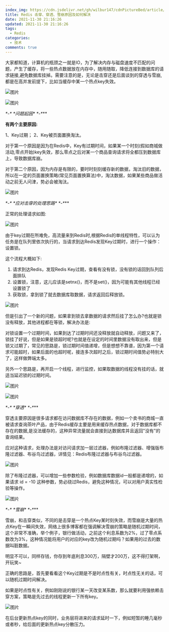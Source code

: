 ```yaml
---
index_img: https://cdn.jsdelivr.net/gh/wilbur147/cdnPictureBed/article/20211129162334
title: Redis 击穿、穿透、雪崩原因及如何解决
date: 2021-11-30 21:16:26
updated: 2021-11-30 21:16:26
tags:
  - Redis
categories:
  - 技术
comments: true
---
```

大家都知道，计算机的瓶颈之一就是IO，为了解决内存与磁盘速度不匹配的问题，产生了缓存，将一些热点数据放在内存中，随用随取，降低连接到数据库的请求链接,避免数据库挂掉。需要注意的是，无论是击穿还是后面谈到的穿透与雪崩,都是在高并发前提下，比如当缓存中某一个热点key失效。

![图片](https://cdn.jsdelivr.net/gh/wilbur147/cdnPictureBed/article/20211129162334)

![图片](https://cdn.jsdelivr.net/gh/wilbur147/cdnPictureBed/article/20211129162341)

***\*-\**   \**问题起因\**  \**-\****



**有两个主要原因:**

1、Key过期；
2、Key被页面置换淘汰。



对于第一个原因是因为在Redis中，Key有过期时间，如果某一个时刻(假如商城做活动,零点开始)key失效，那么零点之后对某一个商品查询请求将全都压到数据库上，导致数据库崩。



对于第二个原因，因为内存是有限的，要时时刻刻缓存新的数据，淘汰旧的数据，所以在一定的页面置换策略(常见页面置换算法)中，淘汰数据，如果某些商品做活动之前无人问津，势必会被淘汰。



![图片](https://cdn.jsdelivr.net/gh/wilbur147/cdnPictureBed/article/20211129162348)

***\*-\**   \**应对击穿的处理思路\**  \**-\****



正常的处理请求如图:

![图片](https://cdn.jsdelivr.net/gh/wilbur147/cdnPictureBed/article/20211129162353)



由于key过期在所难免，高流量来到Redis时,根据Redis的单线程特性，可以认为任务是在队列里依次执行的，当请求到达Redis发现Key过期时，进行一个操作：设置锁。



这个流程大概如下:

1. 请求到达Redis，发现Redis Key过期，查看有没有锁，没有锁的话回到队列后面排队
2. 设置锁，注意，这儿应该是setnx()，而不是set()，因为可能有其他线程已经设置锁了
3. 获取锁，拿到锁了就去数据库取数据，请求返回后释放锁。

![图片](https://cdn.jsdelivr.net/gh/wilbur147/cdnPictureBed/article/20211129162359)

但是引出了一个新的问题，如果拿到锁去拿数据的请求然后挂了怎么办?也就是锁没有释放，其他进程都在等锁，解决办法是:



对锁设置一个过期时间，如果到达了过期时间还没释放就自动释放，问题又来了，锁挂了好说，但是如果是锁超时呢?也就是在设定的时间里数据没有取出来，但是锁又过期了，常见的思路是，锁过期时间值递增，但是想想不靠谱，因为第一个请求可能超时，如果后面的也超时呢，接连多次超时之后，锁过期时间值势必特别大了，这样做弊端太多。



另外一个思路是，再开启一个线程，进行监控，如果取数据的线程没有挂的话，就适当延迟锁的过期时间。

![图片](https://cdn.jsdelivr.net/gh/wilbur147/cdnPictureBed/article/20211129162404)

![图片](https://cdn.jsdelivr.net/gh/wilbur147/cdnPictureBed/article/20211129162413)

***\*-\**   \**穿透\**  \**-\****



穿透主要原因是很多请求都在访问数据库不存在的数据，例如一个卖书的商城一直被请求查询茶叶产品，由于Redis缓存主要是用来缓存热点数据，对于数据库都不存在的数据,是没法缓存的，这种异常流量就会直接到达数据库并且返回"没有"的查询结果。



应对这种请求，处理办法是对访问请求加一层过滤器，例如布隆过滤器、增强版布隆过滤器、布谷鸟过滤器，详情见：Redis布隆过滤器与布谷鸟过滤器。

![图片](https://cdn.jsdelivr.net/gh/wilbur147/cdnPictureBed/article/20211129162419)

除了布隆过滤器，可以增加一些参数检验，例如数据库数据id一般都是递增的，如果请求 id = -10 这种参数，势必绕过Redis，避免这种情况，可以对用户真实性检验等操作。



![图片](https://cdn.jsdelivr.net/gh/wilbur147/cdnPictureBed/article/20211129162426)

***\*-\**   \**雪崩\**   \**-\****



雪崩，和击穿类似，不同的是击穿是一个热点Key某时刻失效，而雪崩是大量的热点Key在一瞬间失效，网络上很多博客都在强调解决雪崩的策略是随机过期时间，这个非常不准确，举个例子，银行做活动，之前这个利息系数为2%，过了零点系数改为3%，这种情况能将用户的对应的key改为随机过期吗？如果用的过去的数据叫脏数据。



明显不可以，同样存钱，你存到年底利息300万，隔壁才200万，这不得打架啊，开玩笑~



正确的思路是，首先要看看这个Key过期是不是时点性有关，时点性无关的话，可以随机过期时间解决。



如果是时点性有关，例如刚刚说的银行某一天改变某系数，那么就要利用强依赖击穿方案，策略是先过去的线程更新一下所有key。

![图片](https://cdn.jsdelivr.net/gh/wilbur147/cdnPictureBed/article/20211129162433)

在后台更新热点key的同时，业务层将进来的请求延时一下，例如短暂的睡几毫秒或者秒，给后面的更新热点key分散压力。